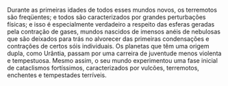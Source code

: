 ﻿Durante as primeiras idades de todos esses mundos novos, os terremotos são freqüentes; e todos são caracterizados por grandes perturbações físicas; e isso é especialmente verdadeiro a respeito das esferas geradas pela contração de gases, mundos nascidos de imensos anéis de nebulosas que são deixados para trás no alvorecer das primeiras condensações e contrações de certos sóis individuais. Os planetas que têm uma origem dupla, como Urântia, passam por uma carreira de juventude menos violenta e tempestuosa. Mesmo assim, o seu mundo experimentou uma fase inicial de cataclismos fortíssimos, caracterizados por vulcões, terremotos, enchentes e tempestades terríveis.